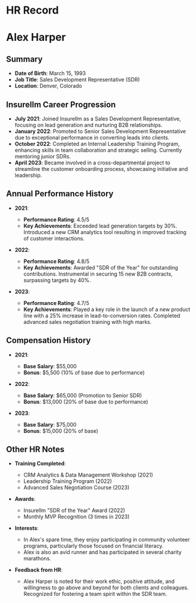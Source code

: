 # HR Record

# Alex Harper

## Summary
- **Date of Birth**: March 15, 1993  
- **Job Title**: Sales Development Representative (SDR)  
- **Location**: Denver, Colorado  

## Insurellm Career Progression
- **July 2021**: Joined Insurellm as a Sales Development Representative, focusing on lead generation and nurturing B2B relationships.  
- **January 2022**: Promoted to Senior Sales Development Representative due to exceptional performance in converting leads into clients.  
- **October 2022**: Completed an Internal Leadership Training Program, enhancing skills in team collaboration and strategic selling. Currently mentoring junior SDRs.  
- **April 2023**: Became involved in a cross-departmental project to streamline the customer onboarding process, showcasing initiative and leadership.  

## Annual Performance History  
- **2021**:  
  - **Performance Rating**: 4.5/5  
  - **Key Achievements**: Exceeded lead generation targets by 30%. Introduced a new CRM analytics tool resulting in improved tracking of customer interactions.  

- **2022**:  
  - **Performance Rating**: 4.8/5  
  - **Key Achievements**: Awarded "SDR of the Year" for outstanding contributions. Instrumental in securing 15 new B2B contracts, surpassing targets by 40%.  

- **2023**:  
  - **Performance Rating**: 4.7/5  
  - **Key Achievements**: Played a key role in the launch of a new product line with a 25% increase in lead-to-conversion rates. Completed advanced sales negotiation training with high marks.  

## Compensation History  
- **2021**:  
  - **Base Salary**: $55,000  
  - **Bonus**: $5,500 (10% of base due to performance)  

- **2022**:  
  - **Base Salary**: $65,000 (Promotion to Senior SDR)  
  - **Bonus**: $13,000 (20% of base due to performance)  

- **2023**:  
  - **Base Salary**: $75,000  
  - **Bonus**: $15,000 (20% of base)  

## Other HR Notes  
- **Training Completed**:  
  - CRM Analytics & Data Management Workshop (2021)  
  - Leadership Training Program (2022)  
  - Advanced Sales Negotiation Course (2023)  

- **Awards**:  
  - Insurellm "SDR of the Year" Award (2022)  
  - Monthly MVP Recognition (3 times in 2023)  

- **Interests**:  
  - In Alex's spare time, they enjoy participating in community volunteer programs, particularly those focused on financial literacy.  
  - Alex is also an avid runner and has participated in several charity marathons.  

- **Feedback from HR**:  
  - Alex Harper is noted for their work ethic, positive attitude, and willingness to go above and beyond for both clients and colleagues. Recognized for fostering a team spirit within the SDR team.  